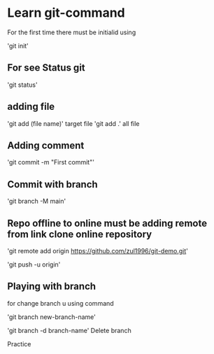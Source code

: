 # Learn git-command

For the first time there must be initialid using

'git init'

##  For see Status git

'git status'

## adding file 

'git add (file name)' target file
'git add .' all file

## Adding comment

'git commit -m "First commit"'

## Commit with branch

'git branch -M main'

## Repo offline to online must be adding remote from link clone online repository

'git remote add origin https://github.com/zul1996/git-demo.git'

'git push -u origin'

## Playing with branch

for change branch u using command

'git branch new-branch-name'

'git branch -d branch-name' Delete branch

Practice
